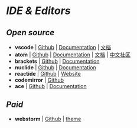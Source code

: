 # _IDE & Editors_

## _Open source_

- **vscode** | [Github](https://github.com/Microsoft/vscode) | [Documentation](https://code.visualstudio.com/docs) | [文档](https://jeasonstudio.gitbooks.io/vscode-cn-doc/content/)
- **atom** | [Github](https://github.com/atom/atom) | [Documentation](https://atom.io/docs) | [文档](https://atom.io/) | [中文社区](https://atom-china.org/)
- **brackets** | [Github](https://github.com/adobe/brackets) | [Documentation](http://brackets.io/docs/current/modules/brackets.html)
- **nuclide** | [Github](https://github.com/facebook/nuclide) | [Documentation](https://nuclide.io/docs/quick-start/getting-started/)
- **reactide** | [Github](https://github.com/reactide/reactide) | [Website](http://reactide.io/)
- **codemirror** | [Github](https://github.com/codemirror/CodeMirror)
- **ace** | [Github](https://github.com/ajaxorg/ace) | [Documentation](https://ace.c9.io/)


## _Paid_

- **webstorm** | [Github](https://www.jetbrains.com/webstorm) | [theme](http://www.riaway.com/theme.php)


